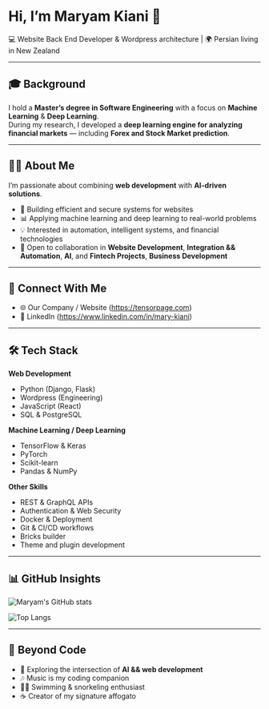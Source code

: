 # Hi, I’m Maryam Kiani 👋  

💻 Website Back End Developer & Wordpress architecture | 🌍 Persian living in New Zealand  

---

## 🎓 Background  
I hold a **Master’s degree in Software Engineering** with a focus on **Machine Learning** & **Deep Learning**.  
During my research, I developed a **deep learning engine for analyzing financial markets** — including **Forex and Stock Market prediction**.  

---

## 👩‍💻 About Me  
I’m passionate about combining **web development** with **AI-driven solutions**.  
- 🔧 Building efficient and secure systems for websites  
- 📊 Applying machine learning and deep learning to real-world problems  
- 💡 Interested in automation, intelligent systems, and financial technologies  
- 🤝 Open to collaboration in **Website Development**, **Integration && Automation**, **AI**, and **Fintech Projects**, **Business    Development**

---

## 🔗 Connect With Me  
- 🌐 Our Company / Website (https://tensorpage.com)  
- 💼 LinkedIn (https://www.linkedin.com/in/mary-kiani) 

---

## 🛠️ Tech Stack  
**Web Development**  
- Python (Django, Flask)
- Wordpress (Engineering)
- JavaScript (React)  
- SQL & PostgreSQL  

**Machine Learning / Deep Learning**  
- TensorFlow & Keras  
- PyTorch  
- Scikit-learn  
- Pandas & NumPy  

**Other Skills**  
- REST & GraphQL APIs  
- Authentication & Web Security  
- Docker & Deployment  
- Git & CI/CD workflows
- Bricks builder
- Theme and plugin development
  

---

## 📊 GitHub Insights  
![Maryam's GitHub stats](https://github-readme-stats.vercel.app/api?username=sociable7&show_icons=true&theme=tokyonight)  

![Top Langs](https://github-readme-stats.vercel.app/api/top-langs/?username=sociable7&layout=compact&theme=tokyonight)  

---

## 🌱 Beyond Code  
- 📖 Exploring the intersection of **AI && web development**  
- 🎶 Music is my coding companion  
- 🏊‍♀️ Swimming & snorkeling enthusiast
- ☕ Creator of my signature affogato
